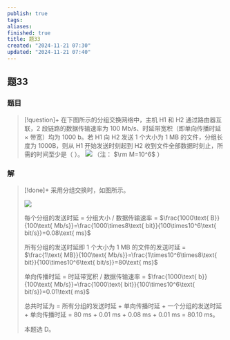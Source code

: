 ```yaml
---
publish: true
tags: 
aliases: 
finished: true
title: 题33
created: "2024-11-21 07:30"
updated: "2024-11-21 07:40"
---
```

## 题33
### 题目
> [!question]+
> 在下图所示的分组交换网络中，主机 H1 和 H2 通过路由器互联，2 段链路的数据传输速率为 100 Mb/s、时延带宽积（即单向传播时延 × 带宽）均为 1000 b。若 H1 向 H2 发送 1 个大小为 1 MB 的文件，分组长度为 1000B，则从 H1 开始发送时刻起到 H2 收到文件全部数据时刻止，所需的时间至少是（ ）。
> ![](https://img.hwenyi.tech/202406021136364.webp)
> （注： $\rm M=10^6$ ）
### 解
> [!done]+
> 采用分组交换时，如图所示。
> 
> ![](https://pic1.zhimg.com/v2-f0206041e5fcf29b53af25fca3037b66_r.jpg)
> 
> 每个分组的发送时延 = 分组大小 / 数据传输速率 = $\frac{1000\text{ B}}{100\text{ Mb/s}}=\frac{1000\times8\text{ bit}}{100\times10^6\text{ bit/s}}=0.08\text{ ms}$
> 
> 所有分组的发送时延即 1 个大小为 1 MB 的文件的发送时延 = $\frac{1\text{ MB}}{100\text{ Mb/s}}=\frac{1\times10^6\times8\text{ bit}}{100\times10^6\text{ bit/s}}=80\text{ ms}$
> 
> 单向传播时延 = 时延带宽积 / 数据传输速率 = $\frac{1000\text{ b}}{100\text{ Mb/s}}=\frac{1000\text{ bit}}{100\times10^6\text{ bit/s}}=0.01\text{ ms}$
> 
> 总共时延为 = 所有分组的发送时延 + 单向传播时延 + 一个分组的发送时延 + 单向传播时延 = 80 ms + 0.01 ms + 0.08 ms + 0.01 ms = 80.10 ms。
> 
> 本题选 D。